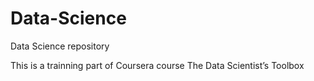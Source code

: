 # Data-Science
Data Science repository

This is a trainning part of Coursera course The Data Scientist’s Toolbox
